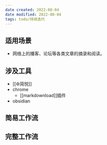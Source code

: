```yaml
---
date created: 2022-08-04
date modified: 2022-08-04
tags: todo/持续迭代
---
```


## 适用场景

- 网络上的播客、论坛等各类文章的摘录和阅读。

## 涉及工具
- [[⚙简悦]]
- chrome
	- [[markdownload]]插件
- obsidian

## 简易工作流

## 完整工作流
